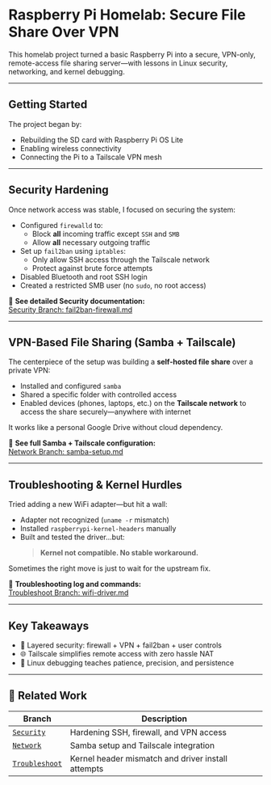 # Raspberry Pi Homelab: Secure File Share Over VPN 

This homelab project turned a basic Raspberry Pi into a secure, VPN-only, remote-access file sharing server—with lessons in Linux security, networking, and kernel debugging.

---

## Getting Started

The project began by:
- Rebuilding the SD card with Raspberry Pi OS Lite
- Enabling wireless connectivity
- Connecting the Pi to a Tailscale VPN mesh

---

## Security Hardening

Once network access was stable, I focused on securing the system:

- Configured `firewalld` to:
  - Block **all** incoming traffic except `SSH` and `SMB`
  - Allow **all** necessary outgoing traffic
- Set up `fail2ban` using `iptables`:
  - Only allow SSH access through the Tailscale network
  - Protect against brute force attempts
- Disabled Bluetooth and root SSH login
- Created a restricted SMB user (no `sudo`, no root access)

🔗 **See detailed Security documentation:**  
[Security Branch: fail2ban-firewall.md](https://github.com/AJprogramming123/Raspberry_Pi/tree/Main/Security)

---

## VPN-Based File Sharing (Samba + Tailscale)

The centerpiece of the setup was building a **self-hosted file share** over a private VPN:

- Installed and configured `samba`
- Shared a specific folder with controlled access
- Enabled devices (phones, laptops, etc.) on the **Tailscale network** to access the share securely—anywhere with internet

It works like a personal Google Drive without cloud dependency.

🔗 **See full Samba + Tailscale configuration:**  
[Network Branch: samba-setup.md](https://github.com/AJprogramming123/Raspberry_Pi/tree/Main/Network)

---

## Troubleshooting & Kernel Hurdles

Tried adding a new WiFi adapter—but hit a wall:

- Adapter not recognized (`uname -r` mismatch)
- Installed `raspberrypi-kernel-headers` manually
- Built and tested the driver...but:
  > **Kernel not compatible. No stable workaround.**

Sometimes the right move is just to wait for the upstream fix.

🔗 **Troubleshooting log and commands:**  
[Troubleshoot Branch: wifi-driver.md](https://github.com/AJprogramming123/Raspberry_Pi/tree/Main/Troubleshoot)

---

## Key Takeaways

- 🔐 Layered security: firewall + VPN + fail2ban + user controls
- 🌐 Tailscale simplifies remote access with zero hassle NAT
- 🐧 Linux debugging teaches patience, precision, and persistence

---

## 📂 Related Work

| Branch | Description |
|--------|-------------|
| [`Security`](https://github.com/AJprogramming123/Raspberry_Pi/tree/Main/Security) | Hardening SSH, firewall, and VPN access |
| [`Network`](https://github.com/AJprogramming123/Raspberry_Pi/tree/Main/Network) | Samba setup and Tailscale integration |
| [`Troubleshoot`](https://github.com/AJprogramming123/Raspberry_Pi/tree/Main/Troubleshoot) | Kernel header mismatch and driver install attempts |

